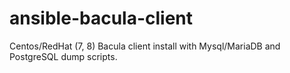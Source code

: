 # ansible-bacula-client
Centos/RedHat (7, 8) Bacula client install with Mysql/MariaDB and PostgreSQL dump scripts.
